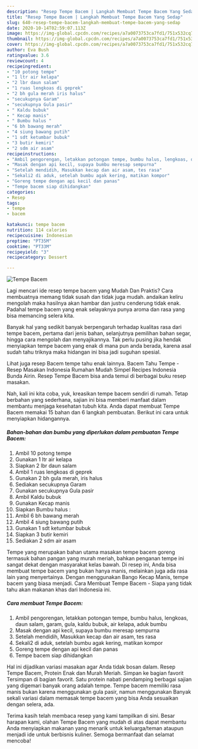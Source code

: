 ```yaml
---
description: "Resep Tempe Bacem | Langkah Membuat Tempe Bacem Yang Sedap"
title: "Resep Tempe Bacem | Langkah Membuat Tempe Bacem Yang Sedap"
slug: 640-resep-tempe-bacem-langkah-membuat-tempe-bacem-yang-sedap
date: 2020-10-14T02:59:07.113Z
image: https://img-global.cpcdn.com/recipes/a7a0073753ca7fd1/751x532cq70/tempe-bacem-foto-resep-utama.jpg
thumbnail: https://img-global.cpcdn.com/recipes/a7a0073753ca7fd1/751x532cq70/tempe-bacem-foto-resep-utama.jpg
cover: https://img-global.cpcdn.com/recipes/a7a0073753ca7fd1/751x532cq70/tempe-bacem-foto-resep-utama.jpg
author: Eva Bush
ratingvalue: 3.6
reviewcount: 4
recipeingredient:
- "10 potong tempe"
- "1 ltr air kelapa"
- "2 lbr daun salam"
- "1 ruas lengkoas di geprek"
- "2 bh gula merah iris halus"
- "secukupnya Garam"
- "secukupnya Gula pasir"
- " Kaldu bubuk"
- " Kecap manis"
- " Bumbu halus "
- "6 bh bawang merah"
- "4 siung bawang putih"
- "1 sdt ketumbar bubuk"
- "3 butir kemiri"
- "2 sdm air asam"
recipeinstructions:
- "Ambil pengorengan, letakkan potongan tempe, bumbu halus, lengkoas, daun salam, garam, gula, kaldu bubuk, air kelapa, aduk bumbu"
- "Masak dengan api kecil, supaya bumbu meresap sempurna"
- "Setelah mendidih, Masukkan kecap dan air asam, tes rasa"
- "Sekali2 di aduk, setelah bumbu agak kering, matikan kompor"
- "Goreng tempe dengan api kecil dan panas"
- "Tempe bacem siap dihidangkan"
categories:
- Resep
tags:
- tempe
- bacem

katakunci: tempe bacem 
nutrition: 114 calories
recipecuisine: Indonesian
preptime: "PT35M"
cooktime: "PT33M"
recipeyield: "3"
recipecategory: Dessert

---
```



![Tempe Bacem](https://img-global.cpcdn.com/recipes/a7a0073753ca7fd1/751x532cq70/tempe-bacem-foto-resep-utama.jpg)

Lagi mencari ide resep tempe bacem yang Mudah Dan Praktis? Cara membuatnya memang tidak susah dan tidak juga mudah. andaikan keliru mengolah maka hasilnya akan hambar dan justru cenderung tidak enak. Padahal tempe bacem yang enak selayaknya punya aroma dan rasa yang bisa memancing selera kita.

Banyak hal yang sedikit banyak berpengaruh terhadap kualitas rasa dari tempe bacem, pertama dari jenis bahan, selanjutnya pemilihan bahan segar, hingga cara mengolah dan menyajikannya. Tak perlu pusing jika hendak menyiapkan tempe bacem yang enak di mana pun anda berada, karena asal sudah tahu triknya maka hidangan ini bisa jadi suguhan spesial.

Lihat juga resep Bacem tempe tahu enak lainnya. Bacem Tahu Tempe - Resep Masakan Indonesia Rumahan Mudah Simpel Recipes Indonesia Bunda Airin. Resep Tempe Bacem bisa anda temui di berbagai buku resep masakan.


Nah, kali ini kita coba, yuk, kreasikan tempe bacem sendiri di rumah. Tetap berbahan yang sederhana, sajian ini bisa memberi manfaat dalam membantu menjaga kesehatan tubuh kita. Anda dapat membuat Tempe Bacem memakai 15 bahan dan 6 langkah pembuatan. Berikut ini cara untuk menyiapkan hidangannya.

<!--inarticleads1-->

##### Bahan-bahan dan bumbu yang diperlukan dalam pembuatan Tempe Bacem:

1. Ambil 10 potong tempe
1. Gunakan 1 ltr air kelapa
1. Siapkan 2 lbr daun salam
1. Ambil 1 ruas lengkoas di geprek
1. Gunakan 2 bh gula merah, iris halus
1. Sediakan secukupnya Garam
1. Gunakan secukupnya Gula pasir
1. Ambil  Kaldu bubuk
1. Gunakan  Kecap manis
1. Siapkan  Bumbu halus :
1. Ambil 6 bh bawang merah
1. Ambil 4 siung bawang putih
1. Gunakan 1 sdt ketumbar bubuk
1. Siapkan 3 butir kemiri
1. Sediakan 2 sdm air asam


Tempe yang merupakan bahan utama masakan tempe bacem goreng termasuk bahan pangan yang murah meriah, bahkan penganan tempe ini sangat dekat dengan masyarakat kelas bawah. Di resep ini, Anda bisa membuat tempe bacem yang bukan hanya manis, melainkan juga ada rasa lain yang menyertainya. Dengan menggunakan Bango Kecap Manis, tempe bacem yang biasa menjadi. Cara Membuat Tempe Bacem - Siapa yang tidak tahu akan makanan khas dari Indonesia ini. 

<!--inarticleads2-->

##### Cara membuat Tempe Bacem:

1. Ambil pengorengan, letakkan potongan tempe, bumbu halus, lengkoas, daun salam, garam, gula, kaldu bubuk, air kelapa, aduk bumbu
1. Masak dengan api kecil, supaya bumbu meresap sempurna
1. Setelah mendidih, Masukkan kecap dan air asam, tes rasa
1. Sekali2 di aduk, setelah bumbu agak kering, matikan kompor
1. Goreng tempe dengan api kecil dan panas
1. Tempe bacem siap dihidangkan


Hal ini dijadikan variasi masakan agar Anda tidak bosan dalam. Resep Tempe Bacem, Protein Enak dan Murah Meriah. Simpan ke bagian favorit Tersimpan di bagian favorit. Satu protein nabati pendamping berbagai sajian yang digemari banyak orang adalah tempe. Tempe bacem memiliki rasa manis bukan karena menggunakan gula pasir, namun menggunakan Banyak sekali variasi dalam memasak tempe bacem yang bisa Anda sesuaikan dengan selera, ada. 

Terima kasih telah membaca resep yang kami tampilkan di sini. Besar harapan kami, olahan Tempe Bacem yang mudah di atas dapat membantu Anda menyiapkan makanan yang menarik untuk keluarga/teman ataupun menjadi ide untuk berbisnis kuliner. Semoga bermanfaat dan selamat mencoba!
